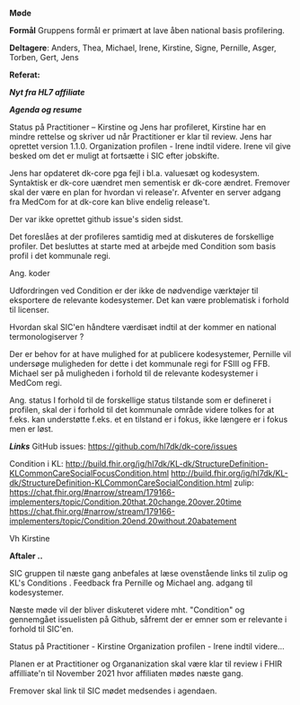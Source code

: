 **Møde**

**Formål**
Gruppens formål er primært at lave åben national basis profilering.

**Deltagere**: Anders, Thea, Michael, Irene, Kirstine, Signe, Pernille, Asger, Torben, Gert, Jens

**Referat:**

***Nyt fra HL7 affiliate***

***Agenda og resume***

Status på
         Practitioner – Kirstine og Jens har profileret, Kirstine har en mindre rettelse og skriver ud når Practitioner er klar til review. Jens har oprettet version 1.1.0. 
         Organization profilen - Irene indtil videre. Irene vil give besked om det er muligt at fortsætte i SIC efter jobskifte.
         
                                          
Jens har opdateret dk-core pga fejl i bl.a. valuesæt og kodesystem.
Syntaktisk er dk-core uændret men sementisk er dk-core ændret.
Fremover skal der være en plan for hvordan vi release'r.
Afventer en server adgang fra MedCom for at  dk-core kan blive endelig release't.

Der var ikke oprettet github issue's siden sidst.

Det foreslåes at der profileres samtidig med at diskuteres de forskellige profiler.
Det besluttes at starte med at arbejde med Condition som basis profil i det kommunale regi.

Ang. koder

Udfordringen ved Condition er der ikke de nødvendige værktøjer til eksportere de relevante kodesystemer.
Det kan være problematisk i forhold til licenser.


Hvordan skal SIC'en håndtere værdisæt indtil at der kommer en national termonologiserver ?

Der er behov for at have mulighed for at publicere kodesystemer, Pernille vil undersøge muligheden for dette i det kommunale regi for FSIII og FFB. 
Michael ser på muligheden i forhold til de relevante kodesystemer i MedCom regi.


Ang. status
I forhold til de forskellige status tilstande som er defineret i profilen, skal der i forhold til det kommunale område videre tolkes for at f.eks. kan understøtte f.eks. et en tilstand er i fokus, ikke længere er i fokus men er løst.

   
***Links***
GitHub issues:
https://github.com/hl7dk/dk-core/issues

Condition i KL:
http://build.fhir.org/ig/hl7dk/KL-dk/StructureDefinition-KLCommonCareSocialFocusCondition.html
http://build.fhir.org/ig/hl7dk/KL-dk/StructureDefinition-KLCommonCareSocialCondition.html
zulip:
https://chat.fhir.org/#narrow/stream/179166-implementers/topic/Condition.20that.20change.20over.20time
https://chat.fhir.org/#narrow/stream/179166-implementers/topic/Condition.20end.20without.20abatement

Vh Kirstine

**Aftaler ..**

SIC gruppen til næste gang anbefales at læse ovenstående links til zulip og KL's Conditions .
Feedback fra Pernille og Michael ang. adgang til kodesystemer.


Næste møde vil der bliver diskuteret videre mht. "Condition" og gennemgået issuelisten på Github, såfremt der er emner som er relevante i forhold til SIC'en. 

Status på
          Practitioner - Kirstine 
         Organization profilen - Irene indtil videre...
         
Planen er at Practitioner og Organanization skal være klar til review i FHIR affilliate'n  til November 2021 hvor affiliaten mødes næste gang.                    
 
Fremover skal link til SIC mødet medsendes i agendaen.